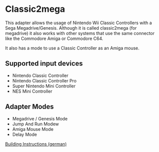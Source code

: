 # Classic2mega

This adapter allows the usage of Nintendo Wii Classic Controllers with a Sega Megadrive/Genesis.
Although it is called classic2mega (for megadrive) it also works with other systems that use the
same connector like the Commodore Amiga or Commodore C64.

It also has a mode to use a Classic Controller as an Amiga mouse.

## Supported input devices
 * Nintendo Classic Controller
 * Nintendo Classic Controller Pro
 * Super Nintendo Mini Controller
 * NES Mini Controller
 
## Adapter Modes
 * Megadrive / Genesis Mode
 * Jump And Run Modew
 * Amiga Mouse Mode
 * Delay Mode


[Building Instructions (german)](doc/building_instructions_de.md)
